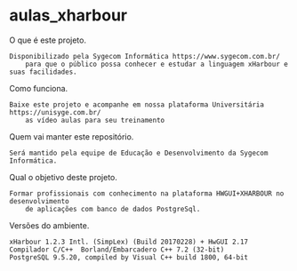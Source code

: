 # aulas_xharbour
 

O que é este projeto. 

	Disponibilizado pela Sygecom Informática https://www.sygecom.com.br/  
        para que o público possa conhecer e estudar a linguagem xHarbour e suas facilidades. 

Como funciona. 

	Baixe este projeto e acompanhe em nossa plataforma Universitária https://unisyge.com.br/ 
        as vídeo aulas para seu treinamento  

Quem vai manter este repositório. 

	Será mantido pela equipe de Educação e Desenvolvimento da Sygecom Informática. 

Qual o objetivo deste projeto. 

	Formar profissionais com conhecimento na plataforma HWGUI+XHARBOUR no desenvolvimento 
        de aplicações com banco de dados PostgreSql.
	
Versões do ambiente.

	xHarbour 1.2.3 Intl. (SimpLex) (Build 20170228) + HwGUI 2.17
	Compilador C/C++  Borland/Embarcadero C++ 7.2 (32-bit)
	PostgreSQL 9.5.20, compiled by Visual C++ build 1800, 64-bit
